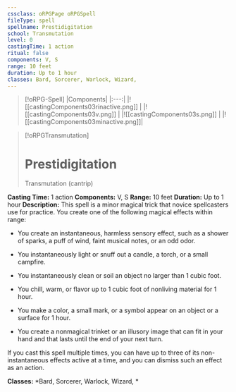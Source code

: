 ```yaml
---
cssclass: oRPGPage oRPGSpell
fileType: spell
spellname: Prestidigitation
school: Transmutation
level: 0
castingTime: 1 action
ritual: false
components: V, S
range: 10 feet
duration: Up to 1 hour
classes: Bard, Sorcerer, Warlock, Wizard,
---
```

> [!oRPG-Spell]
> |Components|
> |:---:|
> |![[castingComponents03rinactive.png]] |
> |![[castingComponents03v.png]] |
> |![[castingComponents03s.png]] |
> |![[castingComponents03minactive.png]]|

> [!oRPGTransmutation]
>#  Prestidigitation
> Transmutation  (cantrip)

**Casting Time:** 1 action
**Components:** V, S
**Range:** 10 feet
**Duration:**  Up to 1 hour
**Description:**
This spell is a minor magical trick that novice spellcasters use for practice. You create one of the following magical effects within range:



 * You create an instantaneous, harmless sensory effect, such as a shower of sparks, a puff of wind, faint musical notes, or an odd odor.



 * You instantaneously light or snuff out a candle, a torch, or a small campfire.



 * You instantaneously clean or soil an object no larger than 1 cubic foot.



 * You chill, warm, or flavor up to 1 cubic foot of nonliving material for 1 hour.



 * You make a color, a small mark, or a symbol appear on an object or a surface for 1 hour.



 * You create a nonmagical trinket or an illusory image that can fit in your hand and that lasts until the end of your next turn.



 If you cast this spell multiple times, you can have up to three of its non-instantaneous effects active at a time, and you can dismiss such an effect as an action.



**Classes:**  *Bard, Sorcerer, Warlock, Wizard, *


